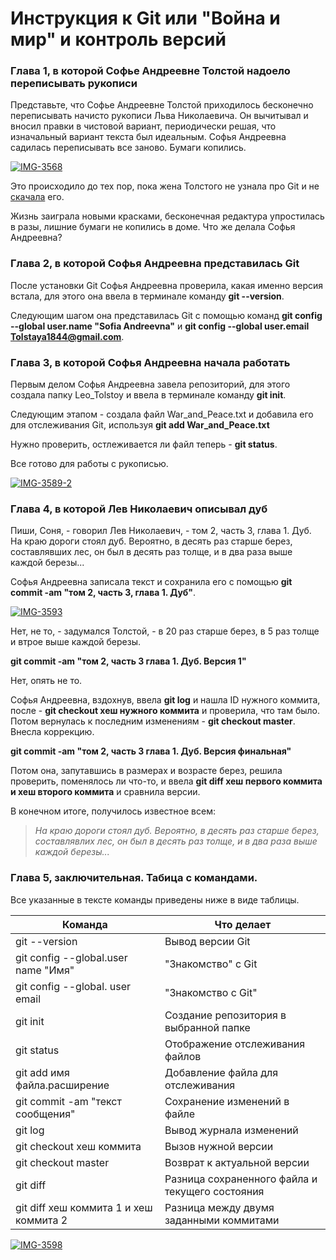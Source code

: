 # Инструкция к Git или "Война и мир" и контроль версий

### Глава 1, в которой Софье Андреевне Толстой надоело переписывать рукописи

Представьте, что Софье Андреевне Толстой приходилось бесконечно переписывать начисто рукописи Льва Николаевича. Он вычитывал и вносил правки в чистовой вариант, периодически решая, что изначальный вариант текста был идеальным. Софья Андреевна садилась переписывать все заново. Бумаги копились.  

<a href="https://ibb.co/Wyzj0Y7"><img src="https://i.ibb.co/mqyg0Md/IMG-3568.jpg" alt="IMG-3568" border="0"></a>

Это происходило до тех пор, пока жена Толстого не узнала про Git и не [скачала](https://git-scm.com/downloads) его. 

Жизнь заиграла новыми красками, бесконечная редактура упростилась в разы, лишние бумаги не копились в доме. Что же делала Софья Андреевна? 


### Глава 2, в которой Софья Андреевна представилась Git

После установки Git Софья Андреевна проверила, какая именно версия встала, для этого она ввела в терминале команду **git --version**. 

Следующим шагом она представилась Git с помощью команд **git config --global user.name "Sofia Andreevna"** и **git config --global user.email Tolstaya1844@gmail.com**.

### Глава 3, в которой Софья Андреевна начала работать

Первым делом Софья Андреевна завела репозиторий, для этого создала папку Leo_Tolstoy и ввела в терминале команду **git init**. 

Следующим этапом - создала файл War_and_Peace.txt и добавила его для отслеживания Git, используя **git add War_and_Peace.txt**

Нужно проверить, остлеживается ли файл теперь - **git status**.

Все готово для работы с рукописью. 

<a href="https://ibb.co/qxFSXxb"><img src="https://i.ibb.co/R74FZ7L/IMG-3589-2.jpg" alt="IMG-3589-2" border="0"></a>

### Глава 4, в которой Лев Николаевич описывал дуб

Пиши, Соня, - говорил Лев Николаевич, - том 2, часть 3, глава 1. Дуб. На краю дороги стоял дуб. Вероятно, в десять раз старше берез, составлявших лес, он был в десять раз толще, и в два раза выше каждой березы... 

Софья Андреевна записала текст и сохранила его с помощью **git commit -am "том 2, часть 3, глава 1. Дуб"**.

<a href="https://ibb.co/8r87hQ9"><img src="https://i.ibb.co/n7kLWKj/IMG-3593.jpg" alt="IMG-3593" border="0"></a>

Нет, не то, - задумался Толстой, - в 20 раз старше берез, в 5 раз толще и втрое выше каждой березы.

**git commit -am "том 2, часть 3 глава 1. Дуб. Версия 1"**

Нет, опять не то.

Софья Андреевна, вздохнув, ввела **git log** и нашла ID нужного коммита, после - **git checkout хеш нужного коммита** и проверила, что там было. Потом вернулась к последним изменениям - **git checkout master**. Внесла коррекцию.

**git commit -am "том 2, часть 3 глава 1. Дуб. Версия финальная"**

Потом она, запутавшись в размерах и возрасте берез, решила проверить, поменялось ли что-то, и ввела **git diff хеш первого коммита и хеш второго коммита** и сравнила версии. 

В конечном итоге, получилось известное всем:

> *На краю дороги стоял дуб. Вероятно, в десять раз старше берез, составлявлих лес, он был в десять раз толще, и в два раза выше каждой березы...*


### Глава 5, заключительная. Табица с командами.

Все указанные в тексте команды приведены ниже в виде таблицы. 

| Команда  | Что делает |
| ------------- | ------------- |
| git --version  | Вывод версии Git  |
| git config --global.user name "Имя" | "Знакомство" с Git  |
| git config --global. user email | "Знакомство с Git" |
| git init | Создание репозитория в выбранной папке |
| git status | Отображение отслеживания файлов |
| git add имя файла.расширение | Добавление файла для отслеживания |
| git commit -am "текст сообщения" | Сохранение изменений в файле |
| git log | Вывод журнала изменений |
| git checkout хеш коммита | Вызов нужной версии |
| git checkout master | Возврат к актуальной версии |
| git diff | Разница сохраненного файла и текущего состояния |
| git diff хеш коммита 1 и хеш коммита 2 | Разница между двумя заданными коммитами |

<a href="https://ibb.co/RjhLhRM"><img src="https://i.ibb.co/qJ0b0T4/IMG-3598.jpg" alt="IMG-3598" border="0" /></a>


